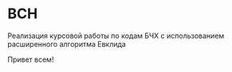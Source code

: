 # BCH
Реализация курсовой работы по кодам БЧХ с использованием расширенного алгоритма Евклида

Привет всем!